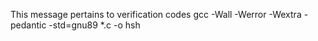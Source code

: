 This message pertains to verification codes
gcc -Wall -Werror -Wextra -pedantic -std=gnu89 *.c -o hsh
